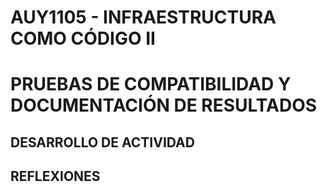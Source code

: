 # AUY1105 - INFRAESTRUCTURA COMO CÓDIGO II

# PRUEBAS DE COMPATIBILIDAD Y DOCUMENTACIÓN DE RESULTADOS

## DESARROLLO DE ACTIVIDAD

## REFLEXIONES